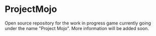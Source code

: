 # ProjectMojo
Open source repository for the work in progress game currently going under the name "Project Mojo". More information will be added soon.
